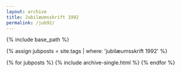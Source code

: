 ```yaml
---
layout: archive
title: Jubilæumsskrift 1992
permalink: /jub92/
---
```


{% include base_path %}

{% assign jubposts = site.tags | where: 'jubilæumsskrift 1992' %}

<div class="grid__wrapper">
  {% for jubposts %}
    {% include archive-single.html %}
  {% endfor %}
</div>
